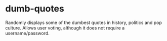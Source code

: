 # dumb-quotes
Randomly displays some of the dumbest quotes in history, politics and pop culture. Allows user voting, although it does not require a username/password.
